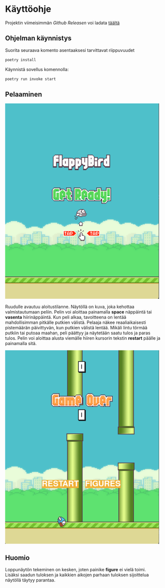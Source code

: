 # Käyttöohje

Projektin viimeisimmän *Github Releasen* voi ladata [täältä](https://github.com/LerkkaP/otharjoitustyo/releases/tag/viikko5)

## Ohjelman käynnistys

Suorita seuraava komento asentaaksesi tarvittavat riippuvuudet

```bash
poetry install
```

Käynnistä sovellus komennolla:

```bash
poetry run invoke start
```

## Pelaaminen

<img src='image.png' width='500'>


Ruudulle avautuu aloitustilanne. Näytöllä on kuva, joka kehottaa valmistautumaan peliin. Pelin voi aloittaa painamalla **space** näppäintä tai **vasenta** hiirinäppäintä. Kun peli alkaa, tavoitteena on lentää mahdollisimman pitkälle putkien välistä. Pelaaja näkee reaaliaikaisesti pistemäärän päivittyvän, kun putkien välistä lentää. Mikäli lintu törmää putkiin tai putoaa maahan, peli päättyy ja näytetään saatu tulos ja paras tulos. Pelin voi aloittaa alusta viemälle hiiren kursorin tekstin **restart** päälle ja painamalla sitä. 

<img src="image-1.png" width="500">

## Huomio

Loppunäytön tekeminen on kesken, joten painike **figure** ei vielä toimi. Lisäksi saadun tuloksen ja kaikkien aikojen parhaan tuloksen sijoittelua näytöllä täytyy parantaa.
